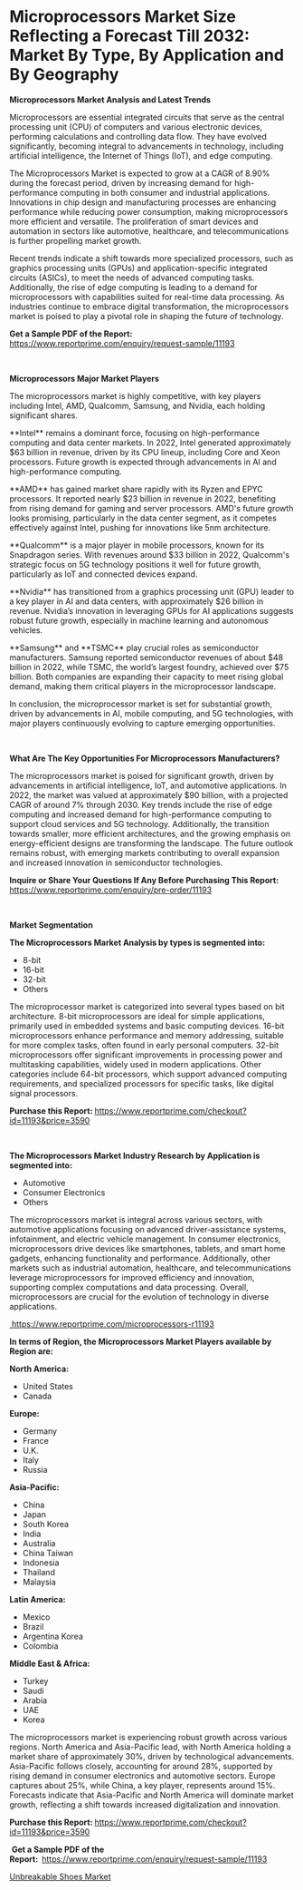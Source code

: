 <p><h1>Microprocessors Market Size Reflecting a Forecast Till 2032: Market By Type, By Application and By Geography</h1></p><p><strong>Microprocessors Market Analysis and Latest Trends</strong></p>
<p><p>Microprocessors are essential integrated circuits that serve as the central processing unit (CPU) of computers and various electronic devices, performing calculations and controlling data flow. They have evolved significantly, becoming integral to advancements in technology, including artificial intelligence, the Internet of Things (IoT), and edge computing.</p><p>The Microprocessors Market is expected to grow at a CAGR of 8.90% during the forecast period, driven by increasing demand for high-performance computing in both consumer and industrial applications. Innovations in chip design and manufacturing processes are enhancing performance while reducing power consumption, making microprocessors more efficient and versatile. The proliferation of smart devices and automation in sectors like automotive, healthcare, and telecommunications is further propelling market growth.</p><p>Recent trends indicate a shift towards more specialized processors, such as graphics processing units (GPUs) and application-specific integrated circuits (ASICs), to meet the needs of advanced computing tasks. Additionally, the rise of edge computing is leading to a demand for microprocessors with capabilities suited for real-time data processing. As industries continue to embrace digital transformation, the microprocessors market is poised to play a pivotal role in shaping the future of technology.</p></p>
<p><strong>Get a Sample PDF of the Report:&nbsp;</strong> <a href="https://www.reportprime.com/enquiry/request-sample/11193?utm_campaign=3079&utm_medium=2&utm_source=Github&utm_content=ia&utm_term=20032025&utm_id=microprocessors">https://www.reportprime.com/enquiry/request-sample/11193</a></p>
<p>&nbsp;</p>
<p><strong>Microprocessors Major Market Players</strong></p>
<p><p>The microprocessors market is highly competitive, with key players including Intel, AMD, Qualcomm, Samsung, and Nvidia, each holding significant shares.</p><p>**Intel** remains a dominant force, focusing on high-performance computing and data center markets. In 2022, Intel generated approximately $63 billion in revenue, driven by its CPU lineup, including Core and Xeon processors. Future growth is expected through advancements in AI and high-performance computing.</p><p>**AMD** has gained market share rapidly with its Ryzen and EPYC processors. It reported nearly $23 billion in revenue in 2022, benefiting from rising demand for gaming and server processors. AMD's future growth looks promising, particularly in the data center segment, as it competes effectively against Intel, pushing for innovations like 5nm architecture.</p><p>**Qualcomm** is a major player in mobile processors, known for its Snapdragon series. With revenues around $33 billion in 2022, Qualcomm's strategic focus on 5G technology positions it well for future growth, particularly as IoT and connected devices expand.</p><p>**Nvidia** has transitioned from a graphics processing unit (GPU) leader to a key player in AI and data centers, with approximately $26 billion in revenue. Nvidia’s innovation in leveraging GPUs for AI applications suggests robust future growth, especially in machine learning and autonomous vehicles.</p><p>**Samsung** and **TSMC** play crucial roles as semiconductor manufacturers. Samsung reported semiconductor revenues of about $48 billion in 2022, while TSMC, the world’s largest foundry, achieved over $75 billion. Both companies are expanding their capacity to meet rising global demand, making them critical players in the microprocessor landscape.</p><p>In conclusion, the microprocessor market is set for substantial growth, driven by advancements in AI, mobile computing, and 5G technologies, with major players continuously evolving to capture emerging opportunities.</p></p>
<p>&nbsp;</p>
<p><strong>What Are The Key Opportunities For Microprocessors Manufacturers?</strong></p>
<p><p>The microprocessors market is poised for significant growth, driven by advancements in artificial intelligence, IoT, and automotive applications. In 2022, the market was valued at approximately $90 billion, with a projected CAGR of around 7% through 2030. Key trends include the rise of edge computing and increased demand for high-performance computing to support cloud services and 5G technology. Additionally, the transition towards smaller, more efficient architectures, and the growing emphasis on energy-efficient designs are transforming the landscape. The future outlook remains robust, with emerging markets contributing to overall expansion and increased innovation in semiconductor technologies.</p></p>
<p><strong>Inquire or Share Your Questions If Any Before Purchasing This Report:</strong> <a href="https://www.reportprime.com/enquiry/pre-order/11193?utm_campaign=3079&utm_medium=2&utm_source=Github&utm_content=ia&utm_term=20032025&utm_id=microprocessors">https://www.reportprime.com/enquiry/pre-order/11193</a></p>
<p>&nbsp;</p>
<p><strong>Market Segmentation</strong></p>
<p><strong>The Microprocessors Market Analysis by types is segmented into:</strong></p>
<p><ul><li>8-bit</li><li>16-bit</li><li>32-bit</li><li>Others</li></ul></p>
<p><p>The microprocessor market is categorized into several types based on bit architecture. 8-bit microprocessors are ideal for simple applications, primarily used in embedded systems and basic computing devices. 16-bit microprocessors enhance performance and memory addressing, suitable for more complex tasks, often found in early personal computers. 32-bit microprocessors offer significant improvements in processing power and multitasking capabilities, widely used in modern applications. Other categories include 64-bit processors, which support advanced computing requirements, and specialized processors for specific tasks, like digital signal processors.</p></p>
<p><strong>Purchase this Report:&nbsp;</strong><a href="https://www.reportprime.com/checkout?id=11193&price=3590&utm_campaign=3079&utm_medium=2&utm_source=Github&utm_content=ia&utm_term=20032025&utm_id=microprocessors">https://www.reportprime.com/checkout?id=11193&price=3590</a></p>
<p>&nbsp;</p>
<p><strong>The Microprocessors Market Industry Research by Application is segmented into:</strong></p>
<p><ul><li>Automotive</li><li>Consumer Electronics</li><li>Others</li></ul></p>
<p><p>The microprocessors market is integral across various sectors, with automotive applications focusing on advanced driver-assistance systems, infotainment, and electric vehicle management. In consumer electronics, microprocessors drive devices like smartphones, tablets, and smart home gadgets, enhancing functionality and performance. Additionally, other markets such as industrial automation, healthcare, and telecommunications leverage microprocessors for improved efficiency and innovation, supporting complex computations and data processing. Overall, microprocessors are crucial for the evolution of technology in diverse applications.</p></p>
<p><a href="https://www.reportprime.com/microprocessors-r11193?utm_campaign=3079&utm_medium=2&utm_source=Github&utm_content=ia&utm_term=20032025&utm_id=microprocessors">&nbsp;https://www.reportprime.com/microprocessors-r11193</a></p>
<p><strong>In terms of Region, the Microprocessors Market Players available by Region are:</strong></p>
<p>
    <p> <strong> North America: </strong>
        <ul>
            <li>United States</li>
            <li>Canada</li>
        </ul>
        </p> 
    <p> <strong> Europe: </strong>
        <ul>
            <li>Germany</li>
            <li>France</li>
            <li>U.K.</li>
            <li>Italy</li>
            <li>Russia</li>
        </ul>
        </p> 
    <p> <strong> Asia-Pacific: </strong>
        <ul>
            <li>China</li>
            <li>Japan</li>
            <li>South Korea</li>
            <li>India</li>
            <li>Australia</li>
            <li>China Taiwan</li>
            <li>Indonesia</li>
            <li>Thailand</li>
            <li>Malaysia</li>
        </ul>
        </p> 
    <p> <strong> Latin America: </strong>
        <ul>
            <li>Mexico</li>
            <li>Brazil</li>
            <li>Argentina Korea</li>
            <li>Colombia</li>
        </ul>
        </p> 
    <p> <strong> Middle East & Africa: </strong>
        <ul>
            <li>Turkey</li>
            <li>Saudi</li>
            <li>Arabia</li>
            <li>UAE</li>
            <li>Korea</li>
        </ul>
    </p>
    </p>
<p><p>The microprocessors market is experiencing robust growth across various regions. North America and Asia-Pacific lead, with North America holding a market share of approximately 30%, driven by technological advancements. Asia-Pacific follows closely, accounting for around 28%, supported by rising demand in consumer electronics and automotive sectors. Europe captures about 25%, while China, a key player, represents around 15%. Forecasts indicate that Asia-Pacific and North America will dominate market growth, reflecting a shift towards increased digitalization and innovation.</p></p>
<p><strong>Purchase this Report: </strong><a href="https://www.reportprime.com/checkout?id=11193&price=3590&utm_campaign=3079&utm_medium=2&utm_source=Github&utm_content=ia&utm_term=20032025&utm_id=microprocessors">https://www.reportprime.com/checkout?id=11193&price=3590</a></p>
<p>&nbsp;<strong>Get a Sample PDF of the Report:&nbsp;&nbsp;</strong><a href="https://www.reportprime.com/enquiry/request-sample/11193?utm_campaign=3079&utm_medium=2&utm_source=Github&utm_content=ia&utm_term=20032025&utm_id=microprocessors">https://www.reportprime.com/enquiry/request-sample/11193</a></p>
<p><strong></strong></p>
<p><p><a href="https://github.com/arneslullapq/Market-Research-Report-List-1/blob/main/unbreakable-shoes-market.md?utm_campaign=3079&utm_medium=2&utm_source=Github&utm_content=ia&utm_term=20032025&utm_id=microprocessors">Unbreakable Shoes Market</a></p></p>